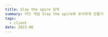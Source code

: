 ```yaml
---
title: Slay the spire 모작
summary: 카드 게임 Slay the spire와 유사하게 만들기
tags:
  - client
date: 2023-06
---
```

